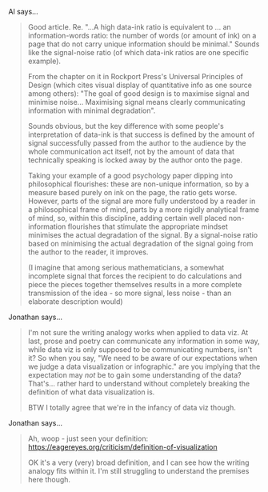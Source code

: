 Al says…
>	Good article. Re. "...A high data-ink ratio is equivalent to ... an information-words ratio: the number of words (or amount of ink) on a page that do not carry unique information should be minimal." Sounds like the signal-noise ratio (of which data-ink ratios are one specific example). 
>	
>	From the chapter on it in Rockport Press's Universal Principles of Design (which cites visual display of quantitative info as one source among others): "The goal of good design is to maximise signal and minimise noise... Maximising signal means clearly communicating information with minimal degradation".
>	
>	Sounds obvious, but the key difference with some people's interpretation of data-ink is that success is defined by the amount of signal successfully passed from the author to the audience by the whole communication act itself, not by the amount of data that technically speaking is locked away by the author onto the page. 
>	
>	Taking your example of a good psychology paper dipping into philosophical flourishes: these are non-unique information, so by a measure based purely on ink on the page, the ratio gets worse. However, parts of the signal are more fully understood by a reader in a philosophical frame of mind, parts by a more rigidly analytical frame of mind, so, within this discipline, adding certain well placed non-information flourishes that stimulate the appropriate mindset minimises the actual degradation of the signal. By a signal-noise ratio based on minimising the actual degradation of the signal going from the author to the reader, it improves.
>	
>	(I imagine that among serious mathematicians, a somewhat incomplete signal that forces the recipient to do  calculations and piece the pieces together themselves results in a more complete transmission of the idea - so more signal, less noise - than an elaborate description would)

Jonathan says…
>	I'm not sure the writing analogy works when applied to data viz. At last, prose and poetry can communicate any information in some way, while data viz is only supposed to be communicating numbers, isn't it? So when you say, "We need to be aware of our expectations when we judge a data visualization or infographic." are you implying that the expectation may *not* be to gain some understanding of the data? That's... rather hard to understand without completely breaking the definition of what data visualization is.
>	
>	BTW I totally agree that we're in the infancy of data viz though.

Jonathan says…
>	Ah, woop - just seen your definition: https://eagereyes.org/criticism/definition-of-visualization
>	
>	OK it's a very (very) broad definition, and I can see how the writing analogy fits within it. I'm still struggling to understand the premises here though.
